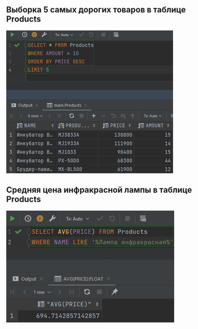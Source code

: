 ## Выборка 5 самых дорогих товаров в таблице Products
![TopByPrice.png](TopByPrice.png)
## Средняя цена инфракрасной лампы в таблице Products
![LampAvgPrice.png](LampAvgPrice.png)